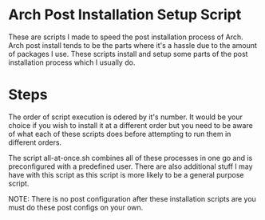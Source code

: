 # Arch Post Installation Setup Script
These are scripts I made to speed the post installation process of Arch. Arch post install tends to be the parts where it's a hassle due to the amount of packages I use. These scripts install and setup some parts of the post installation process which I usually do.
# Steps
The order of script execution is odered by it's number. It would be your choice if you wish to install it at a different order but you need to be aware of what each of these scripts does before attempting to run them in different orders. 

The script all-at-once.sh combines all of these processes in one go and is preconfigured with a predefined user. There are also additional stuff I may have with this script as this script is more likely to be a general purpose script. 

NOTE: There is no post configuration after these installation scripts are you must do these post configs on your own.